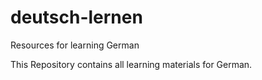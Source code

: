 # deutsch-lernen
Resources for learning German

This Repository contains all learning materials for German.
